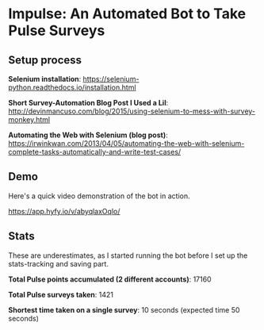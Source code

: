 # Impulse: An Automated Bot to Take Pulse Surveys

## Setup process

**Selenium installation**: https://selenium-python.readthedocs.io/installation.html

**Short Survey-Automation Blog Post I Used a Lil**: http://devinmancuso.com/blog/2015/using-selenium-to-mess-with-survey-monkey.html

**Automating the Web with Selenium (blog post)**: https://irwinkwan.com/2013/04/05/automating-the-web-with-selenium-complete-tasks-automatically-and-write-test-cases/

## Demo

Here's a quick video demonstration of the bot in action. 

https://app.hyfy.io/v/abyqlaxOqlo/

## Stats
These are underestimates, as I started running the bot before I set up the stats-tracking and saving part. 

**Total Pulse points accumulated (2 different accounts)**: 17160

**Total Pulse surveys taken**: 1421 

**Shortest time taken on a single survey**: 10 seconds (expected time 50 seconds)
